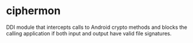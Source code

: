 ciphermon
=========

DDI module that intercepts calls to Android crypto methods and blocks the calling application if both input and output have valid file signatures.
